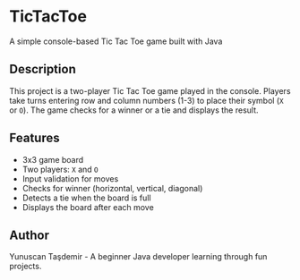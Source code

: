 # TicTacToe
 A simple console-based Tic Tac Toe game built with Java
## Description
 This project is a two-player Tic Tac Toe game played in the console. Players take turns entering row and column numbers (1-3) to place their symbol (`X` or `O`). The 
 game checks for a winner or a tie and displays the result.
 ## Features
- 3x3 game board
- Two players: `X` and `O`
- Input validation for moves
- Checks for winner (horizontal, vertical, diagonal)
- Detects a tie when the board is full
- Displays the board after each move
## Author
Yunuscan Taşdemir - A beginner Java developer learning through fun projects.

